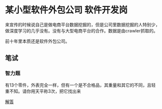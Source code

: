 # 某小型软件外包公司 软件开发岗

来宣传的时候说自己是做电商平台数据挖掘的，但是公司里数据挖掘的人特别少，做深度学习的几乎没有。没有与大型电商平台的合作。数据是由crawler抓取的。

前十年里本质还是软件外包公司。


## 笔试

### 智力题

有13个零件，外表完全一样，但有一个是不合格品，其重量和其它的不同，且轻重不知。请你用天平称3次，把它找出来

[解答](https://www.zybang.com/question/f43e57dc361245796534085abf2031d8.html "Title")

